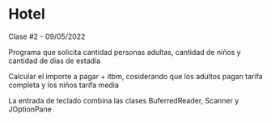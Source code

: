 # Hotel
Clase #2 - 09/05/2022

Programa que solicita cantidad personas adultas, cantidad de niños y cantidad de dias de estadía

Calcular el importe a pagar + itbm, cosiderando que los adultos pagan tarifa
completa y los niños tarifa media

La entrada de teclado combina las clases BuferredReader, Scanner y JOptionPane
